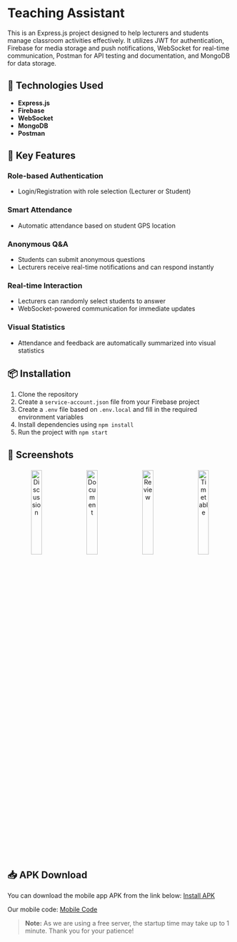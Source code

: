 # Teaching Assistant

This is an Express.js project designed to help lecturers and students manage classroom activities effectively. It utilizes JWT for authentication, Firebase for media storage and push notifications, WebSocket for real-time communication, Postman for API testing and documentation, and MongoDB for data storage.

## 🔧 Technologies Used

- **Express.js**
- **Firebase**
- **WebSocket**
- **MongoDB**
- **Postman**

## 🚀 Key Features

### Role-based Authentication
- Login/Registration with role selection (Lecturer or Student)

### Smart Attendance
- Automatic attendance based on student GPS location

### Anonymous Q&A
- Students can submit anonymous questions  
- Lecturers receive real-time notifications and can respond instantly

### Real-time Interaction
- Lecturers can randomly select students to answer  
- WebSocket-powered communication for immediate updates

### Visual Statistics
- Attendance and feedback are automatically summarized into visual statistics

## 📦 Installation

1. Clone the repository
2. Create a `service-account.json` file from your Firebase project
3. Create a `.env` file based on `.env.local` and fill in the required environment variables
4. Install dependencies using `npm install`
5. Run the project with `npm start`

## 📸 Screenshots
<p align="center">
  <img src="https://firebasestorage.googleapis.com/v0/b/expensetracker-214d3.appspot.com/o/discussion.jpg?alt=media&token=6561b3b9-20ea-4469-9544-5194dd57d21b" alt="Discussion" width="22%" style="border-radius: 12px; margin: 5px;" />
  <img src="https://firebasestorage.googleapis.com/v0/b/expensetracker-214d3.appspot.com/o/document.jpg?alt=media&token=af51842e-fabf-4c91-9068-7a72cbc631ed" alt="Document" width="22%" style="border-radius: 12px; margin: 5px;" />
  <img src="https://firebasestorage.googleapis.com/v0/b/expensetracker-214d3.appspot.com/o/review.jpg?alt=media&token=0134dad5-00bc-4b16-b6d2-de2b77555c45" alt="Review" width="22%" style="border-radius: 12px; margin: 5px;" />
  <img src="https://firebasestorage.googleapis.com/v0/b/expensetracker-214d3.appspot.com/o/timetable.jpg?alt=media&token=74e1358a-08bb-46e5-b61b-623ecbed13f9" alt="Timetable" width="22%" style="border-radius: 12px; margin: 5px;" />
</p>

## 📥 APK Download

You can download the mobile app APK from the link below:
[Install APK](https://drive.google.com/file/d/1CztVnK6Kw-Dj8olIicc3tpUeWA2dImOn/view?usp=sharing)

Our mobile code:
[Mobile Code](https://github.com/DatTranDev/TeachingAssistantFE)


> **Note:** As we are using a free server, the startup time may take up to 1 minute. Thank you for your patience!
